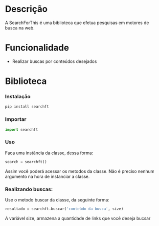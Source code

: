 # Descrição
A SearchForThis é uma biblioteca que efetua pesquisas em motores de busca na web.

# Funcionalidade
* Realizar buscas por conteúdos desejados

# Biblioteca
### Instalação
```python
pip install searchft
```

### Importar
```python
import searchft
```

### Uso
Faca uma instância da classe, dessa forma:
```python
search = searchft()
```
Assim você poderá acessar os metodos da classe. Não é preciso nenhum argumento na hora de instanciar a classe.

### Realizando buscas:
Use o metodo buscar da classe, da seguinte forma:
```python
resultado = searchft.buscar('conteúdo da busca', size)
```
A variável size, armazena a quantidade de links que você deseja bucsar

